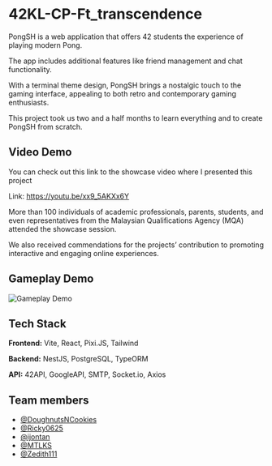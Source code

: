 
# 42KL-CP-Ft_transcendence

PongSH is a web application that offers 42 students the experience of playing modern Pong.

The app includes additional features like friend management and chat functionality. 

With a terminal theme design, PongSH brings a nostalgic touch to the gaming interface, appealing to both retro and contemporary gaming enthusiasts.

This project took us two and a half months to learn everything and to create PongSH from scratch.


## Video Demo

You can check out this link to the showcase video where I presented this project

Link: https://youtu.be/xx9_5AKXx6Y

More than 100 individuals of academic professionals, parents, students, and even representatives from the Malaysian Qualifications Agency (MQA) attended the showcase session.

We also received commendations for the projects’ contribution to promoting interactive and engaging online experiences.


## Gameplay Demo

![Gameplay Demo](https://github.com/DoughnutsNCookies/42KL-CP-Ft_transcendence/blob/main/readmeAssets/PongSH-gif.gif)


## Tech Stack
**Frontend:** Vite, React, Pixi.JS, Tailwind

**Backend:** NestJS, PostgreSQL, TypeORM

**API:** 42API, GoogleAPI, SMTP, Socket.io, Axios


## Team members

- [@DoughnutsNCookies](https://www.github.com/DoughnutsNCookies)
- [@Ricky0625](https://www.github.com/Ricky0625)
- [@ijontan](https://www.github.com/ijontan)
- [@MTLKS](https://www.github.com/MTLKS)
- [@Zedith111](https://www.github.com/Zedith111)

